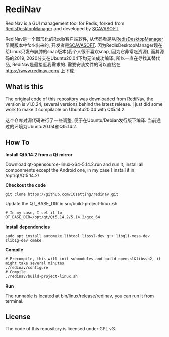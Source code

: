 # RediNav
RediNav is a GUI management tool for Redis, forked from [RedisDesktopManager](https://github.com/uglide/RedisDesktopManager) and developed by [SCAVASOFT](https://www.scavasoft.com/)  

RediNav是一个图形化的Redis客户端软件, 从代码看是从[RedisDesktopManager](https://github.com/uglide/RedisDesktopManager) 早期版本中fork出来的,
开发者是[SCAVASOFT](https://www.scavasoft.com/). 因为RedisDesktopManager现在给Linux只发布臃肿的snap版本(我个人很不喜欢snap, 因为它非常吃资源),
而其源码的2019, 2020分支在Ubuntu20.04下均无法成功编译, 所以一直在寻找其替代品, RediNav是最接近我需求的. 需要安装文件的可以直接在 https://www.redinav.com/ 上下载.


## What is this
The original code of this repository was downloaded from [RediNav](https://www.redinav.com/), the version is v1.0.24, several versions behind the latest release. I just did some work to make it compilable on Ubuntu20.04 with Qt5.14.2.

这个仓库对源代码进行了一些调整, 便于在Ubuntu/Debian发行版下编译. 当前通过的环境为Ubuntu20.04和Qt5.14.2.

## How To
**Install Qt5.14.2 from a Qt mirror**

Download qt-opensource-linux-x64-5.14.2.run and run it, install all componments except the Android one, in my case I install it in /opt/qt/Qt5.14.2/

**Checkout the code**

```shell
git clone https://github.com/IOsetting/redinav.git
```
Update the QT_BASE_DIR in src/build-project-linux.sh
```
# In my case, I set it to
QT_BASE_DIR=/opt/qt/Qt5.14.2/5.14.2/gcc_64
```

**Install dependencies**

```shell
sudo apt install automake libtool libssl-dev g++ libgl1-mesa-dev zlib1g-dev cmake
```

**Compile**

```shell
# Precompile, this will init submodules and build openssl&libssh2, it might take several minutes
./redinav/configure
# Compile
./redinav/build-project-linux.sh
```

**Run**

The runnable is located at bin/linux/release/redinav, you can run it from terminal.

## License

The code of this repository is licensed under GPL v3.
